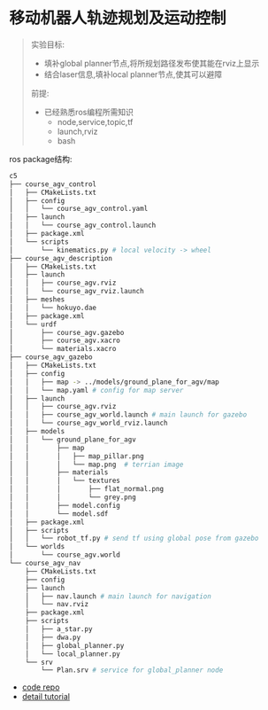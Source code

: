 # 移动机器人轨迹规划及运动控制

> 实验目标:
>
> * 填补global planner节点,将所规划路径发布使其能在rviz上显示
> * 结合laser信息,填补local planner节点,使其可以避障
>
> 前提:
>
> * 已经熟悉ros编程所需知识
>   * node,service,topic,tf
>   * launch,rviz
>   * bash

ros package结构:

```bash
c5
├── course_agv_control
│   ├── CMakeLists.txt
│   ├── config
│   │   └── course_agv_control.yaml
│   ├── launch
│   │   └── course_agv_control.launch
│   ├── package.xml
│   └── scripts
│       └── kinematics.py # local velocity -> wheel
├── course_agv_description
│   ├── CMakeLists.txt
│   ├── launch
│   │   ├── course_agv.rviz
│   │   └── course_agv_rviz.launch
│   ├── meshes
│   │   └── hokuyo.dae
│   ├── package.xml
│   └── urdf
│       ├── course_agv.gazebo
│       ├── course_agv.xacro
│       └── materials.xacro
├── course_agv_gazebo
│   ├── CMakeLists.txt
│   ├── config
│   │   ├── map -> ../models/ground_plane_for_agv/map
│   │   └── map.yaml # config for map server
│   ├── launch
│   │   ├── course_agv.rviz
│   │   ├── course_agv_world.launch # main launch for gazebo
│   │   └── course_agv_world_rviz.launch
│   ├── models
│   │   └── ground_plane_for_agv
│   │       ├── map
│   │       │   ├── map_pillar.png 
│   │       │   └── map.png  # terrian image
│   │       ├── materials
│   │       │   └── textures
│   │       │       ├── flat_normal.png
│   │       │       └── grey.png
│   │       ├── model.config
│   │       └── model.sdf
│   ├── package.xml
│   ├── scripts
│   │   └── robot_tf.py # send tf using global pose from gazebo
│   └── worlds
│       └── course_agv.world
└── course_agv_nav
    ├── CMakeLists.txt
    ├── config
    ├── launch
    │   ├── nav.launch # main launch for navigation
    │   └── nav.rviz
    ├── package.xml
    ├── scripts
    │   ├── a_star.py
    │   ├── dwa.py
    │   ├── global_planner.py
    │   └── local_planner.py
    └── srv
        └── Plan.srv # service for global_planner node
```

* [code repo](https://github.com/Nlict-RC/course2020-robot_practice)
* [detail tutorial](https://github.com/Nlict-RC/course2020-wheeled_robot)

